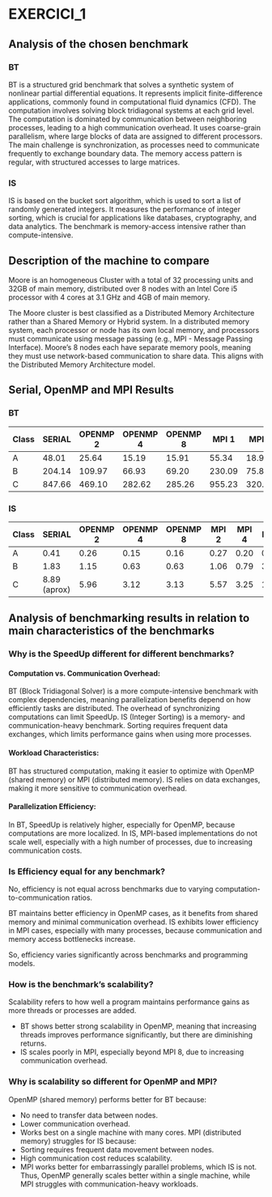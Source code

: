 # EXERCICI_1

## Analysis of the chosen benchmark

### BT
BT is a structured grid benchmark that solves a synthetic system of nonlinear partial differential equations.
It represents implicit finite-difference applications, commonly found in computational fluid dynamics (CFD).
The computation involves solving block tridiagonal systems at each grid level.
The computation is dominated by communication between neighboring processes, leading to a high communication overhead.
It uses coarse-grain parallelism, where large blocks of data are assigned to different processors.
The main challenge is synchronization, as processes need to communicate frequently to exchange boundary data.
The memory access pattern is regular, with structured accesses to large matrices.

### IS
IS is based on the bucket sort algorithm, which is used to sort a list of randomly generated integers.
It measures the performance of integer sorting, which is crucial for applications like databases, cryptography, and data analytics.
The benchmark is memory-access intensive rather than compute-intensive.

## Description of the machine to compare
Moore is an homogeneous Cluster with a total of 32 processing units and 32GB of main memory, distributed over 8 nodes with an Intel Core i5 processor with 4 cores at 3.1 GHz and 4GB of main memory.

The Moore cluster is best classified as a Distributed Memory Architecture rather than a Shared Memory or Hybrid system.
In a distributed memory system, each processor or node has its own local memory, and processors must communicate using message passing (e.g., MPI - Message Passing Interface).
Moore’s 8 nodes each have separate memory pools, meaning they must use network-based communication to share data.
This aligns with the Distributed Memory Architecture model.

## Serial, OpenMP and MPI Results

### BT
| Class | SERIAL | OPENMP 2 | OPENMP 4 | OPENMP 8 | MPI 1  | MPI 4  | MPI 9  | MPI 16 |
|-------|--------|----------|----------|----------|--------|--------|--------|--------|
| A     | 48.01  | 25.64    | 15.19    | 15.91    | 55.34  | 18.95  | 38.06  | 50.24  |
| B     | 204.14 | 109.97   | 66.93    | 69.20    | 230.09 | 75.80  | 89.00  | 75.93  |
| C     | 847.66 | 469.10   | 282.62   | 285.26   | 955.23 | 320.41 | 206.12 | 146.26 |

### IS
| Class | SERIAL        | OPENMP 2 | OPENMP 4 | OPENMP 8 | MPI 2  | MPI 4  | MPI 8 | MPI 16 | MPI 32 |
|-------|---------------|----------|----------|----------|--------|--------|-------|--------|--------|
| A     | 0.41          | 0.26     | 0.15     | 0.16     | 0.27   | 0.20   | 0.82  | 4.88   | 6.54   |
| B     | 1.83          | 1.15     | 0.63     | 0.63     | 1.06   | 0.79   | 3.27  | 6.12   | 9.39   |
| C     | 8.89 (aprox)  | 5.96     | 3.12     | 3.13     | 5.57   | 3.25   | 12.98 | 13.07  | 9.70   |

## Analysis of benchmarking results in relation to main characteristics of the benchmarks

### Why is the SpeedUp different for different benchmarks?

#### Computation vs. Communication Overhead:
BT (Block Tridiagonal Solver) is a more compute-intensive benchmark with complex dependencies, meaning parallelization benefits depend on how efficiently tasks are distributed. The overhead of synchronizing computations can limit SpeedUp.
IS (Integer Sorting) is a memory- and communication-heavy benchmark. Sorting requires frequent data exchanges, which limits performance gains when using more processes.

#### Workload Characteristics:
BT has structured computation, making it easier to optimize with OpenMP (shared memory) or MPI (distributed memory).
IS relies on data exchanges, making it more sensitive to communication overhead.

#### Parallelization Efficiency:
In BT, SpeedUp is relatively higher, especially for OpenMP, because computations are more localized.
In IS, MPI-based implementations do not scale well, especially with a high number of processes, due to increasing communication costs.

### Is Efficiency equal for any benchmark?
No, efficiency is not equal across benchmarks due to varying computation-to-communication ratios.

BT maintains better efficiency in OpenMP cases, as it benefits from shared memory and minimal communication overhead.
IS exhibits lower efficiency in MPI cases, especially with many processes, because communication and memory access bottlenecks increase.

So, efficiency varies significantly across benchmarks and programming models.

### How is the benchmark’s scalability?
Scalability refers to how well a program maintains performance gains as more threads or processes are added.
* BT shows better strong scalability in OpenMP, meaning that increasing threads improves performance significantly, but there are diminishing returns.
* IS scales poorly in MPI, especially beyond MPI 8, due to increasing communication overhead.

### Why is scalability so different for OpenMP and MPI?
OpenMP (shared memory) performs better for BT because:
* No need to transfer data between nodes.
* Lower communication overhead.
* Works best on a single machine with many cores.
MPI (distributed memory) struggles for IS because:
* Sorting requires frequent data movement between nodes.
* High communication cost reduces scalability.
* MPI works better for embarrassingly parallel problems, which IS is not.
Thus, OpenMP generally scales better within a single machine, while MPI struggles with communication-heavy workloads.
